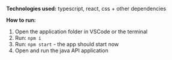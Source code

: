 **Technologies used:**
typescript, react, css + other dependencies

**How to run:**

1. Open the application folder in VSCode or the terminal
2. Run: `npm i`
3. Run: `npm start` - the app should start now
4. Open and run the java API application
